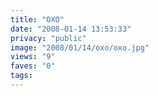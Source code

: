 ```yaml
---
title: "OXO"
date: "2008-01-14 13:53:33"
privacy: "public"
image: "2008/01/14/oxo/oxo.jpg"
views: "9"
faves: "0"
tags:
---
```


